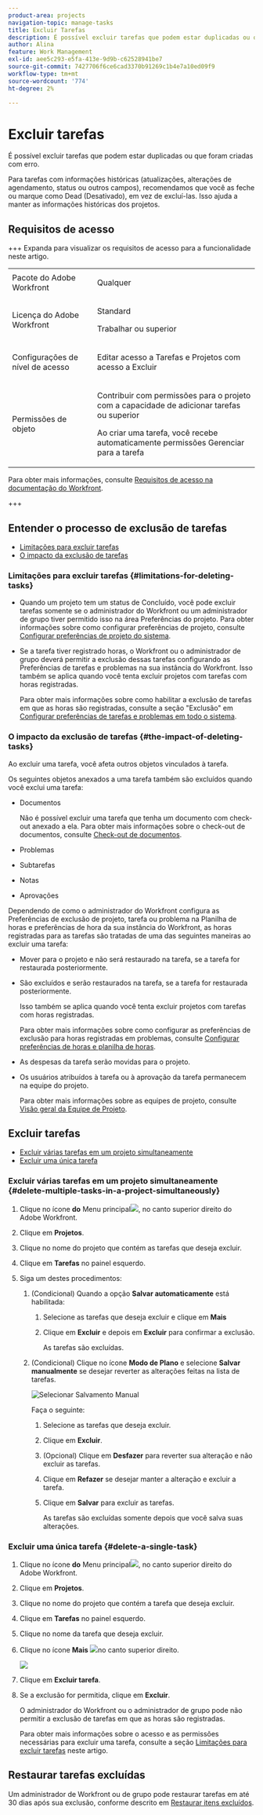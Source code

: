 ```yaml
---
product-area: projects
navigation-topic: manage-tasks
title: Excluir Tarefas
description: É possível excluir tarefas que podem estar duplicadas ou que foram criadas com erro.
author: Alina
feature: Work Management
exl-id: aee5c293-e5fa-413e-9d9b-c62528941be7
source-git-commit: 7427706f6ce6cad3370b91269c1b4e7a10ed09f9
workflow-type: tm+mt
source-wordcount: '774'
ht-degree: 2%

---
```


# Excluir tarefas

É possível excluir tarefas que podem estar duplicadas ou que foram criadas com erro.

Para tarefas com informações históricas (atualizações, alterações de agendamento, status ou outros campos), recomendamos que você as feche ou marque como Dead (Desativado), em vez de excluí-las. Isso ajuda a manter as informações históricas dos projetos.

## Requisitos de acesso

+++ Expanda para visualizar os requisitos de acesso para a funcionalidade neste artigo.

<table style="table-layout:auto"> 
 <col> 
 <col> 
 <tbody> 
  <tr> 
   <td role="rowheader">Pacote do Adobe Workfront</td> 
   <td> <p>Qualquer</p> </td> 
  </tr> 
  <tr> 
   <td role="rowheader">Licença do Adobe Workfront</td> 
   <td><p>Standard</p> 
   <p>Trabalhar ou superior</p> </td> 
  </tr> 
  <tr> 
   <td role="rowheader">Configurações de nível de acesso</td> 
   <td> <p>Editar acesso a Tarefas e Projetos com acesso a Excluir</p></td> 
  </tr> 
  <tr> 
   <td role="rowheader">Permissões de objeto</td> 
   <td> <p>Contribuir com permissões para o projeto com a capacidade de adicionar tarefas ou superior</p> <p>Ao criar uma tarefa, você recebe automaticamente permissões Gerenciar para a tarefa</p></td> 
  </tr> 
 </tbody> 
</table>

Para obter mais informações, consulte [Requisitos de acesso na documentação do Workfront](/help/quicksilver/administration-and-setup/add-users/access-levels-and-object-permissions/access-level-requirements-in-documentation.md).

+++


<!--Old:

<table style="table-layout:auto"> 
 <col> 
 <col> 
 <tbody> 
  <tr> 
   <td role="rowheader">Adobe Workfront plan*</td> 
   <td> <p>Any</p> </td> 
  </tr> 
  <tr> 
   <td role="rowheader">Adobe Workfront license*</td> 
   <td> <p>Work or higher</p> </td> 
  </tr> 
  <tr> 
   <td role="rowheader">Access level configurations*</td> 
   <td> <p>Edit access to Tasks and Projects with access to&nbsp;Delete</p> <p>Note: If you still don't have access, ask your Workfront administrator if they set additional restrictions in your access level. For information about access to tasks, see <a href="../../../administration-and-setup/add-users/configure-and-grant-access/grant-access-tasks.md" class="MCXref xref">Grant access to tasks</a>. For information on how a Workfront administrator can change your access level, see <a href="../../../administration-and-setup/add-users/configure-and-grant-access/create-modify-access-levels.md" class="MCXref xref">Create or modify custom access levels</a>. </p> </td> 
  </tr> 
  <tr> 
   <td role="rowheader">Object permissions</td> 
   <td> <p>Contribute permissions to the project with ability to Add Tasks or higher</p> <p>When you create a task you automatically receive Manage permissions to the task</p> <p> For information about task permissions, see <a href="../../../workfront-basics/grant-and-request-access-to-objects/share-a-task.md" class="MCXref xref">Share a task </a>. </p> <p>For information on requesting additional permissions, see <a href="../../../workfront-basics/grant-and-request-access-to-objects/request-access.md" class="MCXref xref">Request access to objects </a>.</p> </td> 
  </tr> 
 </tbody> 
</table>-->

## Entender o processo de exclusão de tarefas

* [Limitações para excluir tarefas](#limitations-for-deleting-tasks)
* [O impacto da exclusão de tarefas](#the-impact-of-deleting-tasks)

### Limitações para excluir tarefas  {#limitations-for-deleting-tasks}

* Quando um projeto tem um status de Concluído, você pode excluir tarefas somente se o administrador do Workfront ou um administrador de grupo tiver permitido isso na área Preferências do projeto. Para obter informações sobre como configurar preferências de projeto, consulte [Configurar preferências de projeto do sistema](../../../administration-and-setup/set-up-workfront/configure-system-defaults/set-project-preferences.md).

* Se a tarefa tiver registrado horas, o Workfront ou o administrador de grupo deverá permitir a exclusão dessas tarefas configurando as Preferências de tarefas e problemas na sua instância do Workfront. Isso também se aplica quando você tenta excluir projetos com tarefas com horas registradas.

  <!--
  (NOTE: the last statement is NWE&nbsp;only; not possible in classic)
  -->

  Para obter mais informações sobre como habilitar a exclusão de tarefas em que as horas são registradas, consulte a seção &quot;Exclusão&quot; em [Configurar preferências de tarefas e problemas em todo o sistema](../../../administration-and-setup/set-up-workfront/configure-system-defaults/set-task-issue-preferences.md).

### O impacto da exclusão de tarefas {#the-impact-of-deleting-tasks}

Ao excluir uma tarefa, você afeta outros objetos vinculados à tarefa.

Os seguintes objetos anexados a uma tarefa também são excluídos quando você exclui uma tarefa:

* Documentos

  Não é possível excluir uma tarefa que tenha um documento com check-out anexado a ela. Para obter mais informações sobre o check-out de documentos, consulte [Check-out de documentos](../../../documents/managing-documents/check-out-documents.md).

* Problemas
* Subtarefas
* Notas
* Aprovações

Dependendo de como o administrador do Workfront configura as Preferências de exclusão de projeto, tarefa ou problema na Planilha de horas e preferências de hora da sua instância do Workfront, as horas registradas para as tarefas são tratadas de uma das seguintes maneiras ao excluir uma tarefa:

* Mover para o projeto e não será restaurado na tarefa, se a tarefa for restaurada posteriormente.
* São excluídos e serão restaurados na tarefa, se a tarefa for restaurada posteriormente.

  Isso também se aplica quando você tenta excluir projetos com tarefas com horas registradas.

  <!--
  <MadCap:conditionalText data-mc-conditions="QuicksilverOrClassic.Draft mode">
  (NOTE: this stays NWE; not possible in classic;)
  </MadCap:conditionalText>
  -->

  Para obter mais informações sobre como configurar as preferências de exclusão para horas registradas em problemas, consulte [Configurar preferências de horas e planilha de horas](../../../administration-and-setup/set-up-workfront/configure-timesheets-schedules/timesheet-and-hour-preferences.md).

* As despesas da tarefa serão movidas para o projeto.

* Os usuários atribuídos à tarefa ou à aprovação da tarefa permanecem na equipe do projeto.

  Para obter mais informações sobre as equipes de projeto, consulte [Visão geral da Equipe de Projeto](../../../manage-work/projects/planning-a-project/project-team-overview.md).

## Excluir tarefas

* [Excluir várias tarefas em um projeto simultaneamente](#delete-multiple-tasks-in-a-project-simultaneously)
* [Excluir uma única tarefa](#delete-a-single-task)

### Excluir várias tarefas em um projeto simultaneamente  {#delete-multiple-tasks-in-a-project-simultaneously}

1. Clique no ícone **do** Menu principal![](assets/main-menu-icon.png), no canto superior direito do Adobe Workfront.

1. Clique em **Projetos**.
1. Clique no nome do projeto que contém as tarefas que deseja excluir.
1. Clique em **Tarefas** no painel esquerdo.
1. Siga um destes procedimentos:

   1. (Condicional) Quando a opção **Salvar automaticamente** está habilitada:

      1. Selecione as tarefas que deseja excluir e clique em **Mais**
      1. Clique em **Excluir** e depois em **Excluir** para confirmar a exclusão.

         As tarefas são excluídas.

   1. (Condicional) Clique no ícone **Modo de Plano** e selecione **Salvar manualmente** se desejar reverter as alterações feitas na lista de tarefas.

      ![Selecionar Salvamento Manual](assets/manual-save-option.png)

      Faça o seguinte:

      1. Selecione as tarefas que deseja excluir.
      1. Clique em **Excluir**.
      1. (Opcional) Clique em **Desfazer** para reverter sua alteração e não excluir as tarefas.
      1. Clique em **Refazer** se desejar manter a alteração e excluir a tarefa.
      1. Clique em **Salvar** para excluir as tarefas.

         As tarefas são excluídas somente depois que você salva suas alterações.

### Excluir uma única tarefa {#delete-a-single-task}

1. Clique no ícone **do** Menu principal![](assets/main-menu-icon.png), no canto superior direito do Adobe Workfront.

1. Clique em **Projetos**.
1. Clique no nome do projeto que contém a tarefa que deseja excluir.
1. Clique em **Tarefas** no painel esquerdo.
1. Clique no nome da tarefa que deseja excluir.
1. Clique no ícone **Mais** ![](assets/qs-more-menu.png)no canto superior direito.

   ![](assets/delete-tasks-task-level-nwe-350x225.png)

1. Clique em **Excluir tarefa**.
1. Se a exclusão for permitida, clique em **Excluir**.

   O administrador do Workfront ou o administrador de grupo pode não permitir a exclusão de tarefas em que as horas são registradas.

   Para obter mais informações sobre o acesso e as permissões necessárias para excluir uma tarefa, consulte a seção [Limitações para excluir tarefas](#limitations-for-deleting-tasks) neste artigo.

## Restaurar tarefas excluídas

Um administrador de Workfront ou de grupo pode restaurar tarefas em até 30 dias após sua exclusão, conforme descrito em [Restaurar itens excluídos](../../../administration-and-setup/manage-workfront/manage-deleted-items/restore-deleted-items.md).
